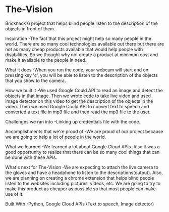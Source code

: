 # The-Vision
Brickhack 6 project that helps blind people listen to the description of the objects in front of them.

Inspiration -The fact that this project might help so many people in the world. There are so many cool technologies available out there but there are not as many cheap products available that would help people with disabilities. So we thought why not create a product at minimum cost and make it available to the people in need. 

What it does -When you run the code, your webcam will start and on pressing key 'c', you will be able to listen to the description of the objects that you show to the camera. 

How we built it -We used Google Could API to read an image and detect the objects in that image. Then we wrote code to take live video and used image detector on this video to get the description of the objects in the video. Then we used Google Could API to convert text to speech and converted a text file in mp3 file and then read the mp3 file to the user. 

Challenges we ran into -Linking up credentials file with the code.

Accomplishments that we're proud of -We are proud of our project because we are going to help a lot of people in the world.

What we learned -We learned a lot about Google Cloud APIs. Also it was a good opportunity to realize that there can be so many cool things that can be done with these APIs.

What's next for The-Vision -We are expecting to attach the live camera to the gloves and have a headphone to listen to the descriptions(output). Also, we are planning on creating a chrome extension that helps blind people listen to the websites including pictures, videos, etc. We are going to try to make this product as cheaper as possible so that most people can make use of it.

Built With -Python, Google Cloud APIs (Text to speech, Image detector)
